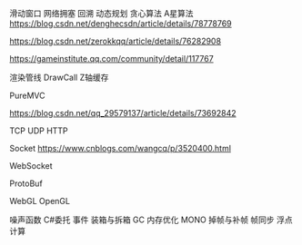 滑动窗口
网络拥塞
回溯
动态规划
贪心算法
A星算法
https://blog.csdn.net/denghecsdn/article/details/78778769

https://blog.csdn.net/zerokkqq/article/details/76282908

https://gameinstitute.qq.com/community/detail/117767

渲染管线
DrawCall
Z轴缓存

PureMVC

https://blog.csdn.net/qq_29579137/article/details/73692842


TCP
UDP
HTTP

Socket
https://www.cnblogs.com/wangcq/p/3520400.html


WebSocket

ProtoBuf

WebGL
OpenGL


噪声函数
C#委托
事件
装箱与拆箱
GC
内存优化
MONO
掉帧与补帧
帧同步
浮点计算